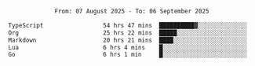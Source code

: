 <div align="center">
<p style="text-align: center;">
<!--START_SECTION:waka-->

```txt
From: 07 August 2025 - To: 06 September 2025

TypeScript                 54 hrs 47 mins  ██████████▓░░░░░░░░░░░░░░   42.04 %
Org                        25 hrs 22 mins  █████░░░░░░░░░░░░░░░░░░░░   19.47 %
Markdown                   20 hrs 21 mins  ████░░░░░░░░░░░░░░░░░░░░░   15.62 %
Lua                        6 hrs 4 mins    █░░░░░░░░░░░░░░░░░░░░░░░░   04.66 %
Go                         6 hrs 1 min     █░░░░░░░░░░░░░░░░░░░░░░░░   04.63 %
```

<!--END_SECTION:waka-->
</p>
</div>
